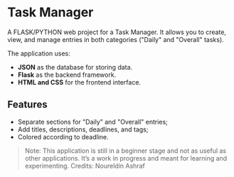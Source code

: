 # Task Manager

A FLASK/PYTHON web project for a Task Manager.
It allows you to create, view, and manage entries in both categories ("Daily" and "Overall" tasks).

The application uses:
- **JSON** as the database for storing data.
- **Flask** as the backend framework.
- **HTML and CSS** for the frontend interface.

## Features
- Separate sections for "Daily" and "Overall" entries;
- Add titles, descriptions, deadlines, and tags;
- Colored according to deadline.

> Note: This application is still in a beginner stage and not as useful as other applications. It’s a work in progress and meant for learning and experimenting.
> Credits: Noureldin Ashraf
